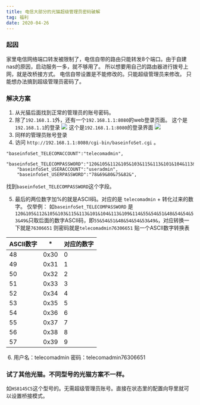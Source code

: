 ```yaml
---
title: 电信大部分的光猫超级管理员密码破解
tag: 福利
date: 2020-04-26
---
```

### 起因

家里电信网络端口转发被限制了，电信自带的路由只能转发8个端口。由于自建nas的原因，启动服务一多，就不够用了。
所以想要用自己的路由器进行拨号上网，就是改桥接方式。
电信自带设置是不能修改的。只能超级管理员来修改。
只能想办法搞到超级管理员密码了。

### 解决方案

1. 从光猫后面找到正常的管理员的账号密码。
2. 除了`192.168.1.1`外，还有一个`192.168.1.1:8080`的web登录页面。
这个是`192.168.1.1`的登录
![](https://pic.rmb.bdstatic.com/aac45cf5d56df08be5cf1449b25b8841.png)
这个是`192.168.1.1:8080`的登录界面
![](https://pic.rmb.bdstatic.com/57edae3ba5ac05c53d04e36fd03079ca.png)
3. 同样的管理员账号登录
4. 访问 `http://192.168.1.1:8080/cgi-bin/baseinfoSet.cgi` 。
```
"baseinfoSet_TELECOMACCOUNT":"telecomadmin",
	"baseinfoSet_TELECOMPASSWORD":"120&105&112&105&103&115&113&101&104&113&109&114&55&54&51&48&54&54&53&49&",
	"baseinfoSet_USERACCOUNT":"useradmin",
	"baseinfoSet_USERPASSWORD":"78&69&80&75&82&",
```
找到`baseinfoSet_TELECOMPASSWORD`这个字段。

5. 最后的两位数字加%的就是ASCII码。对应的是 `telecomadmin` + 转化过来的数字。
仅举例：
如`baseinfoSet_TELECOMPASSWORD` 是 `120&105&112&105&103&115&113&101&104&113&109&114&55&54&51&48&54&54&53&49&`只取后面的数字ASCII码，即`55&54&51&48&54&54&53&49&`，对应转换一下就是`76306651`
则密码就是`telecomadmin76306651`
贴一个ASCII数字转换表


|ASCII数字|*|对应的数字|
| --- | --- | --- |
|  48 |  0x30 |  0 |
|  49 |  0x31 |  1 |
|  50 |  0x32 |  2 |
|  51 |  0x33 |  3 |
|  52 |  0x34 |  4 |
|  53 |  0x35 |  5 |
|  54 |  0x36 |  6 |
|  55 |  0x37 |  7 |
|  56 |  0x38 |  8 |
|  57 |  0x39 |  9 |

![]()
6. 用户名：telecomadmin  密码：telecomadmin76306651


### 试了其他光猫。不同型号的光猫方案不一样。

如`HS8145C5`这个型号的。无需超级管理员账号。直接在状态里的配置向导里就可以设置桥接模式。